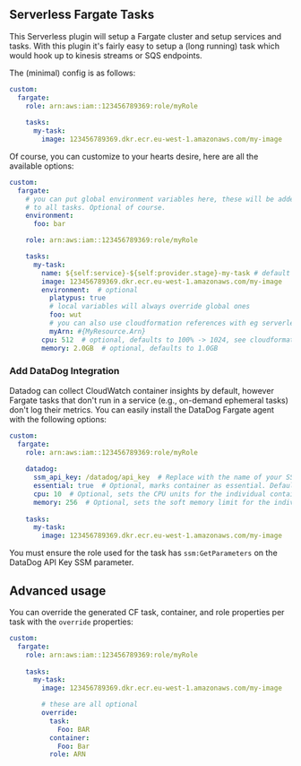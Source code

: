 Serverless Fargate Tasks
------------------------
This Serverless plugin will setup a Fargate cluster and setup services and tasks.
With this plugin it's fairly easy to setup a (long running) task which would hook up to kinesis streams or SQS endpoints.

The (minimal) config is as follows:

```yaml
custom:
  fargate:
    role: arn:aws:iam::123456789369:role/myRole
  
    tasks:
      my-task:
        image: 123456789369.dkr.ecr.eu-west-1.amazonaws.com/my-image
```

Of course, you can customize to your hearts desire, here are all the available options:

```yaml
custom:
  fargate:
    # you can put global environment variables here, these will be added
    # to all tasks. Optional of course.
    environment:
      foo: bar

    role: arn:aws:iam::123456789369:role/myRole

    tasks:
      my-task:
        name: ${self:service}-${self:provider.stage}-my-task # default will be ${self:service}-${self:provider.stage}-{task-key-here}
        image: 123456789369.dkr.ecr.eu-west-1.amazonaws.com/my-image
        environment:  # optional
          platypus: true
          # local variables will always override global ones
          foo: wut
          # you can also use cloudformation references with eg serverless-pseudo-parameters
          myArn: #{MyResource.Arn}
        cpu: 512  # optional, defaults to 100% -> 1024, see cloudformation docs for valid values
        memory: 2.0GB  # optional, defaults to 1.0GB
```

### Add DataDog Integration
Datadog can collect CloudWatch container insights by default, however Fargate tasks that don't run in a service
(e.g., on-demand ephemeral tasks) don't log their metrics. You can easily install the DataDog Fargate agent with the
following options:

```yaml
custom:
  fargate:
    role: arn:aws:iam::123456789369:role/myRole
    
    datadog:
      ssm_api_key: /datadog/api_key  # Replace with the name of your SSM parameter (if in same account as the task), or full ARN
      essential: true  # Optional, marks container as essential. Default is false.
      cpu: 10  # Optional, sets the CPU units for the individual container. Defaults to DataDog recommended 10 units.
      memory: 256  # Optional, sets the soft memory limit for the individual container. Defaults to DataDog recommended 256. 
      
    tasks:
      my-task:
        image: 123456789369.dkr.ecr.eu-west-1.amazonaws.com/my-image
```

You must ensure the role used for the task has `ssm:GetParameters` on the DataDog API Key SSM parameter.

Advanced usage
--------------
You can override the generated CF task, container, and role properties per task with the `override` properties:

```yaml
custom:
  fargate:
    role: arn:aws:iam::123456789369:role/myRole
    
    tasks:
      my-task:
        image: 123456789369.dkr.ecr.eu-west-1.amazonaws.com/my-image

        # these are all optional
        override:
          task:
            Foo: BAR
          container:
            Foo: Bar
          role: ARN
```
